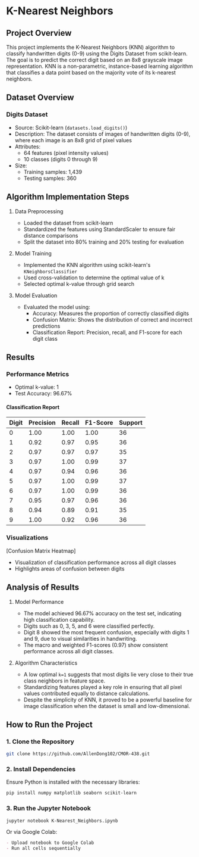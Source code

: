 # K-Nearest Neighbors

## Project Overview
This project implements the K-Nearest Neighbors (KNN) algorithm to classify handwritten digits (0-9) using the Digits Dataset from scikit-learn. The goal is to predict the correct digit based on an 8x8 grayscale image representation. KNN is a non-parametric, instance-based learning algorithm that classifies a data point based on the majority vote of its k-nearest neighbors.

## Dataset Overview
### Digits Dataset
- Source: Scikit-learn (`datasets.load_digits()`)
- Description: The dataset consists of images of handwritten digits (0-9), where each image is an 8x8 grid of pixel values
- Attributes:
  - 64 features (pixel intensity values)
  - 10 classes (digits 0 through 9)
- Size:
  - Training samples: 1,439
  - Testing samples: 360

## Algorithm Implementation Steps
1. Data Preprocessing
   - Loaded the dataset from scikit-learn
   - Standardized the features using StandardScaler to ensure fair distance comparisons
   - Split the dataset into 80% training and 20% testing for evaluation

2. Model Training
   - Implemented the KNN algorithm using scikit-learn's `KNeighborsClassifier`
   - Used cross-validation to determine the optimal value of k
   - Selected optimal k-value through grid search

3. Model Evaluation
   - Evaluated the model using:
     - Accuracy: Measures the proportion of correctly classified digits
     - Confusion Matrix: Shows the distribution of correct and incorrect predictions
     - Classification Report: Precision, recall, and F1-score for each digit class

## Results
### Performance Metrics
- Optimal k-value: 1
- Test Accuracy: 96.67%

#### Classification Report
| Digit | Precision | Recall | F1-Score | Support |
|--------|------------|------------|------------|------------|
| 0 | 1.00 | 1.00 | 1.00 | 36 |
| 1 | 0.92 | 0.97 | 0.95 | 36 |
| 2 | 0.97 | 0.97 | 0.97 | 35 |
| 3 | 0.97 | 1.00 | 0.99 | 37 |
| 4 | 0.97 | 0.94 | 0.96 | 36 |
| 5 | 0.97 | 1.00 | 0.99 | 37 |
| 6 | 0.97 | 1.00 | 0.99 | 36 |
| 7 | 0.95 | 0.97 | 0.96 | 36 |
| 8 | 0.94 | 0.89 | 0.91 | 35 |
| 9 | 1.00 | 0.92 | 0.96 | 36 |

### Visualizations
[Confusion Matrix Heatmap]
- Visualization of classification performance across all digit classes
- Highlights areas of confusion between digits

## Analysis of Results
1. Model Performance
   - The model achieved 96.67% accuracy on the test set, indicating high classification capability.
   - Digits such as 0, 3, 5, and 6 were classified perfectly.
   - Digit 8 showed the most frequent confusion, especially with digits 1 and 9, due to visual similarities in handwriting.
   - The macro and weighted F1-scores (0.97) show consistent performance across all digit classes.

2. Algorithm Characteristics
   - A low optimal `k=1` suggests that most digits lie very close to their true class neighbors in feature space.
   - Standardizing features played a key role in ensuring that all pixel values contributed equally to distance calculations.
   - Despite the simplicity of KNN, it proved to be a powerful baseline for image classification when the dataset is small and low-dimensional.

## How to Run the Project
### 1. Clone the Repository
```bash
git clone https://github.com/AllenDong102/CMOR-438.git
```

### 2. Install Dependencies
Ensure Python is installed with the necessary libraries:
```bash
pip install numpy matplotlib seaborn scikit-learn
```

### 3. Run the Jupyter Notebook
```bash
jupyter notebook K-Nearest_Neighbors.ipynb
```

Or via Google Colab:
```markdown
- Upload notebook to Google Colab
- Run all cells sequentially
```
